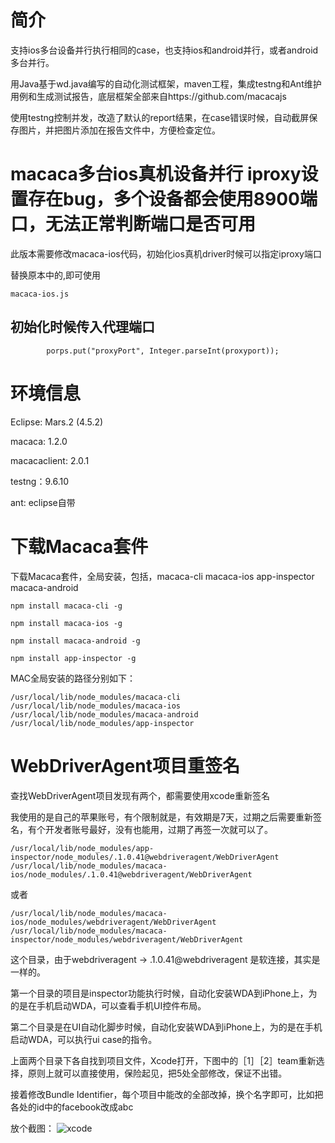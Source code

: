 # 简介
支持ios多台设备并行执行相同的case，也支持ios和android并行，或者android多台并行。

用Java基于wd.java编写的自动化测试框架，maven工程，集成testng和Ant维护用例和生成测试报告，底层框架全部来自https://github.com/macacajs

使用testng控制并发，改造了默认的report结果，在case错误时候，自动截屏保存图片，并把图片添加在报告文件中，方便检查定位。


# macaca多台ios真机设备并行 iproxy设置存在bug，多个设备都会使用8900端口，无法正常判断端口是否可用

此版本需要修改macaca-ios代码，初始化ios真机driver时候可以指定iproxy端口

替换原本中的,即可使用
```
macaca-ios.js
```
## 初始化时候传入代理端口

```
        porps.put("proxyPort", Integer.parseInt(proxyport));

```

# 环境信息

Eclipse: Mars.2 (4.5.2)

macaca: 1.2.0

macacaclient: 2.0.1

testng：9.6.10

ant: eclipse自带

# 下载Macaca套件

下载Macaca套件，全局安装，包括，macaca-cli macaca-ios app-inspector macaca-android

```
npm install macaca-cli -g

npm install macaca-ios -g

npm install macaca-android -g

npm install app-inspector -g
```

MAC全局安装的路径分别如下：

```
/usr/local/lib/node_modules/macaca-cli
/usr/local/lib/node_modules/macaca-ios
/usr/local/lib/node_modules/macaca-android
/usr/local/lib/node_modules/app-inspector
```

# WebDriverAgent项目重签名

查找WebDriverAgent项目发现有两个，都需要使用xcode重新签名

我使用的是自己的苹果账号，有个限制就是，有效期是7天，过期之后需要重新签名，有个开发者账号最好，没有也能用，过期了再签一次就可以了。

 ```
/usr/local/lib/node_modules/app-inspector/node_modules/.1.0.41@webdriveragent/WebDriverAgent
/usr/local/lib/node_modules/macaca-ios/node_modules/.1.0.41@webdriveragent/WebDriverAgent
```
或者
```
/usr/local/lib/node_modules/macaca-ios/node_modules/webdriveragent/WebDriverAgent
/usr/local/lib/node_modules/macaca-inspector/node_modules/webdriveragent/WebDriverAgent
```
这个目录，由于webdriveragent -> .1.0.41@webdriveragent  是软连接，其实是一样的。

第一个目录的项目是inspector功能执行时候，自动化安装WDA到iPhone上，为的是在手机启动WDA，可以查看手机UI控件布局。

第二个目录是在UI自动化脚步时候，自动化安装WDA到iPhone上，为的是在手机启动WDA，可以执行ui case的指令。

上面两个目录下各自找到项目文件，Xcode打开，下图中的［1］［2］team重新选择，原则上就可以直接使用，保险起见，把5处全部修改，保证不出错。

接着修改Bundle Identifier，每个项目中能改的全部改掉，换个名字即可，比如把各处的id中的facebook改成abc

放个截图：
![xcode](./report/img/xcode1.png)
